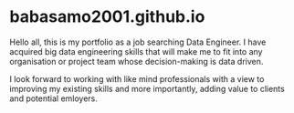 # babasamo2001.github.io
Hello all, this is my portfolio as a job searching Data Engineer. I have acquired big data engineering 
skills that will make me to fit into any organisation or project team whose decision-making is data driven.

I look forward to working with like mind professionals with a view to improving my existing skills and more 
importantly, adding value to clients and potential emloyers.
